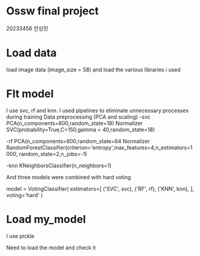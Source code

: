 # Ossw final project
20233456 안상민

# Load data
load image data (image_size = 58)
and load the various libraries i used


# FIt model
I use svc, rf and knn.
I used pipelines to eliminate unnecessary processes during training
Data preprocessing  (PCA and scaling)
-svc 
PCA(n_components=800,random_state=18)
Normalizer
SVC(probability=True,C=150,gamma = 40,random_state=18)

-rf 
 PCA(n_components=800,random_state=64
Normalizer
RandomForestClassifier(criterion='entropy',max_features=4,n_estimators=1000, random_state=2,n_jobs=-1)



-knn
KNeighborsClassifier(n_neighbors=1)


And three models were combined with hard voting

model = VotingClassifier(
    estimators=[
        ('SVC', svc),
        ('RF',   rf),
        ('KNN', knn),
    ],
    voting='hard' 
)


# Load my_model
I use pickle 


Need to load the model and check it
